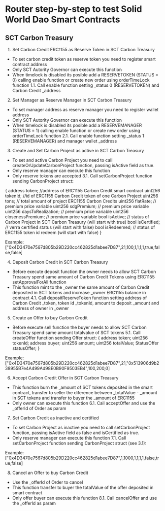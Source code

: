 # Router step-by-step to test Solid World Dao Smart Contracts 

## SCT Carbon Treasury

1. Set Carbon Credit ERC1155 as Reserve Token in SCT Carbon Treasury
* To set carbon credit token as reserve token you need to register smart contract address
* Only SCT Autority Governor can execute this function
* When timelock is disabled its posible add a RESERVETOKEN (STATUS = 0) calling enable function or create new order using orderTimeLock function
1.1. Call enable function setting _status 0 (RESERVETOKEN) and Carbon Credit _address 

2. Set Manager as Reserve Manager in SCT Carbon Treasury
* To set manager address as reserve manager you need to register wallet address
* Only SCT Autority Governor can execute this function
* When timelock is disabled its posible add a RESERVEMANAGER (STATUS = 1) calling enable function or create new order using orderTimeLock function
2.1. Call enable function setting _status 1 (RESERVEMANAGER) and manager wallet _address 

3. Create and Set Carbon Project as active in SCT Carbon Treasury
* To set and active Carbon Project you need to call createOrUpdateCarbonProject function, passing isActive field as true.
* Only reserve manager can execute this function
* Only reserve tokens are accepted
3.1. Call setCarbonProject function sending CarbonProject struct:

{
  address token; //address of ERC1155 Carbon Credit smart contract
  uint256 tokenId; //id of ERC1155 Carbon Credit token of one Carbon Project
  uint256 tons; // total amount of project ERC1155 Carbon Credits
  uint256 flatRate; // premium price variable
  uint256 sdgPremium; // premium price variable
  uint256 daysToRealization; // premium price variable
  uint256 closenessPremium; // premium price variable
  bool isActive; // status of Carbon Project in SCT Carbon Treasury (will start with true)
  bool isCertified; // verra certified status (will start with false)
  bool isRedeemed; // status of ERC1155 token id redeem (will start with false)
}

Example: ["0x4D3470e7567d805b29D220cc462825d1abee7D87",21,100,1,1,1,1,true,false,false]

4. Deposit Carbon Credit in SCT Carbon Treasury
* Before execute deposit function the owner needs to allow SCT Carbon Treasury spend same amount of Carbon Credit Tokens using ERC1155 setApprovalForAll function
* This function mint to the _owner the same amount of Carbon Credit deposited in SCT tokens and increase _owner ERC1155 balance in contract
4.1. Call depositReserveToken function setting address of Carbon Credit _token, token id _tokenId, amount to deposit _amount and address of owner in _owner  

5. Create an Offer to buy Carbon Credit
* Before execute sell function the buyer needs to allow SCT Carbon Treasury spend same amount totalvalue of SCT tokens
5.1. Call createOffer function sending Offer struct:
{
  address token;
  uint256 tokenId;
  address buyer;
  uint256 amount;
  uint256 totalValue;
  StatusOffer statusOffer;
}

Example: ["0x4D3470e7567d805b29D220cc462825d1abee7D87",21,"0x513906d9b238955B7e4A499Ad98E0B90F9503EB4",100,200,0]

6. Accept Carbon Credit Offer in SCT Carbon Treasury
* This function burn the _amount of SCT tokens deposited in the smart contract, transfer to seller the diference between _totalValue - _amount in SCT tokens and transfer to buyer the _amount of ERC1155
* Only owner can execute this function
6.1. Call acceptOffer and use the _offerId of Order as param

7. Set Carbon Credit as inactive and certified
* To set Carbon Project as inactive you need to call setCarbonProject function, passing isActive field as false and isCertified as true.
* Only reserve manager can execute this function
7.1. Call setCarbonProject function sending CarbonProject struct (see 3.1):

Example: ["0x4D3470e7567d805b29D220cc462825d1abee7D87",1,1000,1,1,1,1,false,true,false]

8. Cancel an Offer to buy Carbon Credit
* Use the _offerId of Order to cancel
* This function transfer to buyer the totalValue of the offer deposited in smart contract
* Only offer buyer can execute this function
8.1. Call cancelOffer and use the _offerId as param
